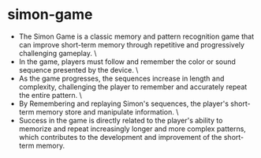 # simon-game
* The Simon Game is a classic memory and pattern recognition game that can improve short-term memory through repetitive and progressively challenging gameplay. \
* In the game, players must follow and remember the color or sound sequence presented by the device. \
* As the game progresses, the sequences increase in length and complexity, challenging the player to remember and accurately repeat the entire pattern. \
* By Remembering and replaying Simon's sequences, the player's short-term memory store and manipulate information. \
* Success in the game is directly related to the player's ability to memorize and repeat increasingly longer and more complex patterns, which contributes to the development and improvement of the short-term memory.
